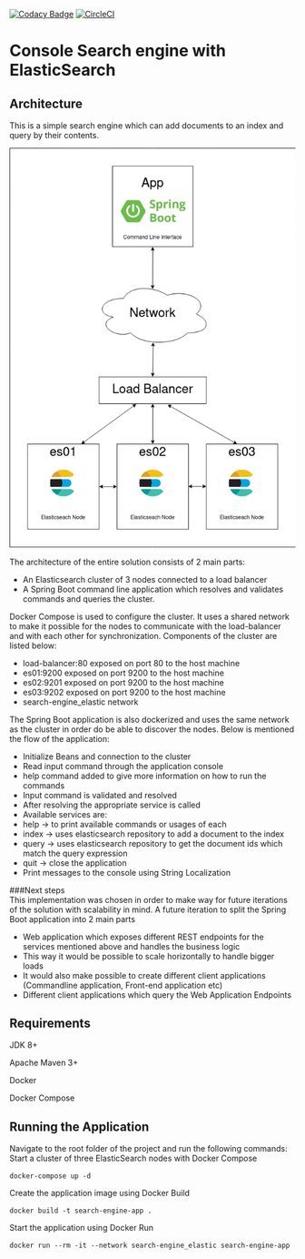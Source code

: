 [![Codacy Badge](https://app.codacy.com/project/badge/Grade/e74fee0edb914eb5ba999080adba97bf)](https://www.codacy.com/gh/LedioPapa/search-engine/dashboard?utm_source=github.com&amp;utm_medium=referral&amp;utm_content=LedioPapa/search-engine&amp;utm_campaign=Badge_Grade)
[![CircleCI](https://circleci.com/gh/LedioPapa/search-engine/tree/main.svg?style=svg)](https://circleci.com/gh/LedioPapa/search-engine/tree/main)
# Console Search engine with ElasticSearch
## Architecture
This is a simple search engine which can add documents to an index and query by their contents.

![Architecture Diagram](src/main/resources/architecture-diagram-1.png)

The architecture of the entire solution consists of 2 main parts:
-  An Elasticsearch cluster of 3 nodes connected to a load balancer
-  A Spring Boot command line application which resolves and validates commands and queries the cluster.

Docker Compose is used to configure the cluster.
It uses a shared network to make it possible for the nodes to communicate with the load-balancer 
and with each other for synchronization.
Components of the cluster are listed below:
-  load-balancer:80 exposed on port 80 to the host machine
-  es01:9200 exposed on port 9200 to the host machine
-  es02:9201 exposed on port 9200 to the host machine
-  es03:9202 exposed on port 9200 to the host machine
-  search-engine_elastic network

The Spring Boot application is also dockerized and uses the same network as the cluster in order do be able to discover the nodes.
Below is mentioned the flow of the application:
-  Initialize Beans and connection to the cluster
-  Read input command through the application console
  -  help command added to give more information on how to run the commands
-  Input command is validated and resolved
-  After resolving the appropriate service is called
-  Available services are:
  -  help  -> to print available commands or usages of each
  -  index -> uses elasticsearch repository to add a document to the index
  -  query -> uses elasticsearch repository to get the document ids which match the query expression
  -  quit  -> close the application
-  Print messages to the console using String Localization 

###Next steps  
This implementation was chosen in order to make way for future iterations of the solution with scalability in mind.
A future iteration to split the Spring Boot application into 2 main parts
-  Web application which exposes different REST endpoints for the services mentioned above and handles the business logic
  -  This way it would be possible to scale horizontally to handle bigger loads
  -  It would also make possible to create different client applications (Commandline application, Front-end application etc)
-  Different client applications which query the Web Application Endpoints 

## Requirements
JDK 8+

Apache Maven 3+

Docker

Docker Compose
## Running the Application
Navigate to the root folder of the project and run the following commands:
Start a cluster of three ElasticSearch nodes with Docker Compose
```
docker-compose up -d
```
Create the application image using Docker Build
```
docker build -t search-engine-app .
```
Start the application using Docker Run
```
docker run --rm -it --network search-engine_elastic search-engine-app
```
